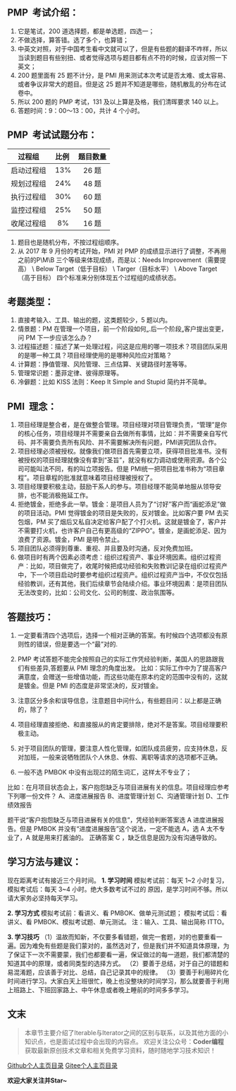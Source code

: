 ## PMP  考试介绍：

1. 它是笔试，200 道选择题，都是单选题，四选一；
2. 不做选择，算答错。选了多个，也算错；
3. 中英文对照，对于中国考生看中文就可以了，但是有些题的翻译不咋样，所以当读到题目有些别扭、或者觉得选项与题目都有点不符的时候，应该对照一下英文；
4. 200 题里面有 25 题不计分，是 PMI 用来测试本次考试是否太难、或太容易、或者争议非常大的题目。但是这 25 题并不知道是哪些，随机散乱的分布在试卷中。
5. 所以 200 题的 PMP 考试，131 及以上算是及格，我们清晖要求 140 以上。
6. 答题时间：9：00～13：00，共计 4 个小时。
 

## PMP  考试试题分布：

过程组 | 比例 | 题目数量
:------: |:------: |:------: |
启动过程组 |	13%	| 26 题
规划过程组 |	24%	| 48 题
执行过程组 |	30%	| 60 题
监控过程组 |	25%	| 50 题
收尾过程组 |	8%	| 16 题

1. 题目也是随机分布，不按过程组顺序。
2. 从 2017 年 9 月份的考试开始，PMI 对 PMP 的成绩显示进行了调整，不再用之前的P\M\B 三个等级来体现成绩，而是以：Needs Improvement（需要提高） \ Below Target（低于目标） \ Targer（目标水平） \ Above Target（高于目标） 四个标准来分别体现五个过程组的成绩状态。


## 考题类型：

1. 直接考输入、工具、输出的题，这类题较少，5 题以内。
2. 情景题：PM 在管理一个项目，前一个阶段如何„.后一个阶段„客户提出变更，问 PM 下一步应该怎么办？
3. 过程描述题：描述了某一处理过程，问这是应用的哪一项技术？项目团队采用的是哪一种工具？项目经理使用的是哪种风险应对策略？
4. 计算题：挣值管理、风险管理、三点估算、关键路径时差等等。
5. 管理常识题：墨菲定律、彼得原理等。
6. 冷僻题：比如 KISS 法则：Keep It Simple and Stupid 简约并不简单。


## PMI  理念：

1. 项目经理是整合者，是在做整合管理。项目经理对项目管理负责，“管理”是你的核心任务，项目经理并不需要亲自去做所有事情，比如：并不需要亲自写代码、并不需要负责所有风险、并不需要解决所有问题，PMI讲究团队合作。
2. 项目经理必须被授权。就像我们做项目首先需要立项，获得项目批准书。没有被授权的项目经理就像没有拿到“圣旨”，就没有权力调动或使用资源。各个公司可能叫法不同，有的叫立项报告。但是 PMI统一把项目批准书称为“项目章程”。项目章程的批准就意味着项目经理被授权了。
3. 项目经理要积极主动，鼓励干系人的参与。项目经理不能简单地服从领导安排，也不能消极拖延工作。
4. 拒绝镀金，拒绝多此一举。镀金：是项目人员为了“讨好”客户而“画蛇添足”做的项目活动。PMI 觉得镀金的项目是失败的，反对镀金。比如客户要 PM 去买包烟，PM 买了烟后又私自决定给客户配了个打火机。这就是镀金了，客户并不需要打火机，也许客户自己有更高级的“ZIPPO”。镀金，是画蛇添足、因为浪费了资源。镀金，PMI 是明令禁止。
5. 项目团队必须得到尊重、重视、并且要及时沟通，反对免费加班。
6. 做项目时有两个因素必须考虑：组织过程资产、事业环境因素。组织过程资产：比如，项目做完了，收尾时候把成功经验和失败教训记录在组织过程资产中，下一个项目启动时要参考组织过程资产。组织过程资产当中，不仅仅包括经验教训，还有其他，我们后续章节会陆续介绍。事业环境因素：是项目团队无法改变的，比如：公司文化、公司的制度、政治氛围等。


## 答题技巧：

1. 一定要看清四个选项后，选择一个相对正确的答案。有时候四个选项都没有原则性的错误，但是要选一个“最”对的.
2. PMP 考试答题不能完全按照自己的实际工作凭经验判断，美国人的思路跟我们有些差异,答题要从 PMI 理念的角度出发。
比如：实际工作中为了提高客户满意度，会赠送一些增值功能，而这些功能在原本约定的范围中没有的，这就是镀金。但是 PMI 的态度是非常坚决的，反对镀金。

3. 注意区分多余和误导信息，注意题目中问什么，有些题目问：以上都是正确的，除了？

4. 项目经理直接拒绝、和直接服从的肯定要排除，绝对不是答案。项目经理要积极主动。

5. 对于项目团队的管理，要注意人性化管理，如团队成员疲劳，应支持休息，反对加班，一般来说牺牲团队个人休息、休假、离职等请求的选项都不正确。
6. 一般不选 PMBOK 中没有出现过的陌生词汇，这样太不专业了；

比如：在月项目状态会上，客户抱怨缺乏与项目进展有关的信息。项目经理应参考下列哪一份文件？
A、进度进展报告
B、进度管理计划
C、沟通管理计划
D、工作绩效报告

题干说“客户抱怨缺乏与项目进展有关的信息”，凭经验判断答案选 A 进度进展报告。但是 PMBOK 并没有“进度进展报告”这个说法，一定不能选 A，选 A 太不专业了，A 就是用来打酱油的。
正确答案 C ，缺乏信息是因为没有沟通导致的。

## 学习方法与建议：

现在距离考试有接近三个月时间。
**1. 学习时间**
模拟考试前：每天 1~2 小时复习，模拟考试后：每天 3~4 小时。绝大多数考试不过的
原因，是学习时间不够。所以请大家务必坚持每天学习。

**2. 学习方式**
模拟考试前：看讲义、看 PMBOK、做单元测试题；
模拟考试后：看讲义、看 PMBOK、模拟考试题、单元测试。
注：输入、工具、输出简称 ITTO。

**3. 学习技巧**
（1）温故而知新，不仅要多看错题，做完一套题，对的也要重看一遍。因为难免有些题是我们蒙对的，虽然选对了，但是我们并不知道具体原理，为了保证下一次不需要蒙，我们也都要看一遍，保证做过的每一道题，我们都清楚的知道其中的原理，或者同类型的选择方式。
（2）要善于总结，对于自己的错题和易混淆题，应该善于对比、总结，自己记录其中的规律。
（3）要善于利用碎片化时间进行学习。大家白天上班很忙，晚上也没整块的时间学习，那么就要善于利用上班路上、下班回家路上、中午休息或者晚上睡前的时间多多学习。

## 文末

>本章节主要介绍了Iterable与Iterator之间的区别与联系，以及其他方面的小知识点，也是面试过程中会出现的内容点。
欢迎关注公众号：**Coder编程**
获取最新原创技术文章和相关免费学习资料，随时随地学习技术知识！

[Github个人主页目录](https://github.com/CoderMerlin/coder-programming)
[Gitee个人主页目录](https://gitee.com/573059382/coder-programming)

**欢迎大家关注并Star~**